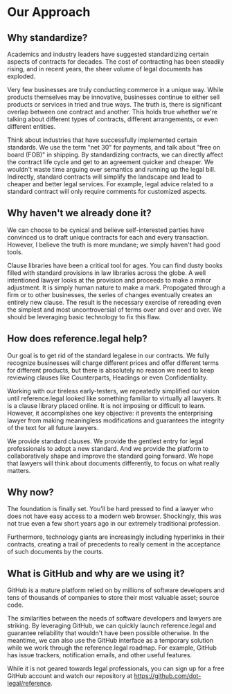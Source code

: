# Our Approach

## Why standardize?

Academics and industry leaders have suggested standardizing certain aspects of contracts for decades.  The cost of contracting has been steadily rising, and in recent years, the sheer volume of legal documents has exploded.

Very few businesses are truly conducting commerce in a unique way.  While products themselves may be innovative, businesses continue to either sell products or services in tried and true ways.  The truth is, there is significant overlap between one contract and another.  This holds true whether we're talking about different types of contracts, different arrangements, or even different entities.

Think about industries that have successfully implemented certain standards.  We use the term "net 30" for payments, and talk about "free on board (FOB)" in shipping.  By standardizing contracts, we can directly affect the contract life cycle and get to an agreement quicker and cheaper.  We wouldn't waste time arguing over semantics and running up the legal bill.  Indirectly, standard contracts will simplify the landscape and lead to cheaper and better legal services.  For example, legal advice related to a standard contract will only require comments for customized aspects.

## Why haven't we already done it?

We can choose to be cynical and believe self-interested parties have convinced us to draft unique contracts for each and every transaction.  However, I believe the truth is more mundane; we simply haven't had good tools.

Clause libraries have been a critical tool for ages.  You can find dusty books filled with standard provisions in law libraries across the globe.  A well intentioned lawyer looks at the provision and proceeds to make a minor adjustment.  It is simply human nature to make a mark.  Propogated through a firm or to other businesses, the series of changes eventually creates an entirely new clause.  The result is the necessary exercise of rereading even the simplest and most uncontroversial of terms over and over and over.  We should be leveraging basic technology to fix this flaw.

## How does reference.legal help?

Our goal is to get rid of the standard legalese in our contracts.  We fully recognize businesses will charge different prices and offer different terms for different products, but there is absolutely no reason we need to keep reviewing clauses like Counterparts, Headings or even Confidentiality.

Working with our tireless early-testers, we repeatedly simplified our vision until reference.legal looked like something familiar to virtually all lawyers.  It is a clause library placed online.  It is not imposing or difficult to learn.  However, it accomplishes one key objective: it prevents the enterprising lawyer from making meaningless modifications and guarantees the integrity of the text for all future lawyers.

We provide standard clauses.  We provide the gentlest entry for legal professionals to adopt a new standard.  And we provide the platform to collaboratively shape and improve the standard going forward.  We hope that lawyers will think about documents differently, to focus on what really matters.

## Why now?

The foundation is finally set. You'll be hard pressed to find a lawyer who does not have easy access to a modern web browser.  Shockingly, this was not true even a few short years ago in our extremely traditional profession.

Furthermore, technology giants are increasingly including hyperlinks in their contracts, creating a trail of precedents to really cement in the acceptance of such documents by the courts.

## What is GitHub and why are we using it?

GitHub is a mature platform relied on by millions of software developers and tens of thousands of companies to store their most valuable asset; source code.

The similarities between the needs of software developers and lawyers are striking.  By leveraging GitHub, we can quickly launch reference.legal and guarantee reliability that wouldn't have been possible otherwise.  In the meantime, we can also use the GitHub interface as a temporary solution while we work through the reference.legal roadmap.  For example, GitHub has issue trackers, notification emails, and other useful features.

While it is not geared towards legal professionals, you can sign up for a free GitHub account and watch our repository at https://github.com/dot-legal/reference.
